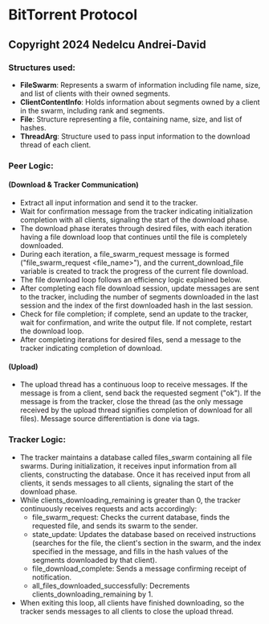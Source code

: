 # BitTorrent Protocol
## Copyright 2024 Nedelcu Andrei-David

### Structures used:
- **FileSwarm**: Represents a swarm of information including file name, size, and list of clients with their owned segments.
- **ClientContentInfo**: Holds information about segments owned by a client in the swarm, including rank and segments.
- **File**: Structure representing a file, containing name, size, and list of hashes.
- **ThreadArg**: Structure used to pass input information to the download thread of each client.

### Peer Logic:
#### (Download & Tracker Communication)
- Extract all input information and send it to the tracker.
- Wait for confirmation message from the tracker indicating initialization completion with all clients, signaling the start of the download phase.
- The download phase iterates through desired files, with each iteration having a file download loop that continues until the file is completely downloaded. 
- During each iteration, a file_swarm_request message is formed ("file_swarm_request <file_name>"), and the current_download_file variable is created to track the progress of the current file download.
- The file download loop follows an efficiency logic explained below.
- After completing each file download session, update messages are sent to the tracker, including the number of segments downloaded in the last session and the index of the first downloaded hash in the last session.
- Check for file completion; if complete, send an update to the tracker, wait for confirmation, and write the output file. If not complete, restart the download loop.
- After completing iterations for desired files, send a message to the tracker indicating completion of download.

#### (Upload)
- The upload thread has a continuous loop to receive messages. If the message is from a client, send back the requested segment ("ok"). If the message is from the tracker, close the thread (as the only message received by the upload thread signifies completion of download for all files). Message source differentiation is done via tags.

### Tracker Logic:
- The tracker maintains a database called files_swarm containing all file swarms. During initialization, it receives input information from all clients, constructing the database. Once it has received input from all clients, it sends messages to all clients, signaling the start of the download phase.
- While clients_downloading_remaining is greater than 0, the tracker continuously receives requests and acts accordingly:
  - file_swarm_request: Checks the current database, finds the requested file, and sends its swarm to the sender.
  - state_update: Updates the database based on received instructions (searches for the file, the client's section in the swarm, and the index specified in the message, and fills in the hash values of the segments downloaded by that client).
  - file_download_complete: Sends a message confirming receipt of notification.
  - all_files_downloaded_successfully: Decrements clients_downloading_remaining by 1.
- When exiting this loop, all clients have finished downloading, so the tracker sends messages to all clients to close the upload thread.
